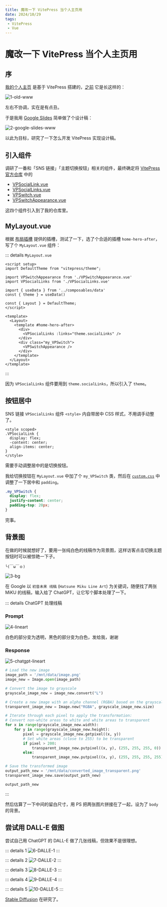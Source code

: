 ```yaml
---
title: 魔改一下 VitePress 当个人主页用
date: 2024/10/29
tags: 
 - VitePress
 - Vue
---
```


# 魔改一下 VitePress 当个人主页用

## 序

[我的个人主页](https://tangjiayan.com/) 是基于 VitePress 搭建的，[之前](https://github.com/tangjan/www/tree/0bec649e3d2a45303a4f95026b8511ebf19114aa) 它是长这样的：

![1-old-www](https://cdn.jsdelivr.net/gh/tangjan/imgBed/notes/2024/10/29/vitepress-www-adaptation/1-old-www.png)

左右不协调，实在是有点丑。

于是我用 [Google Slides](https://workspace.google.com/products/slides/) 简单做了个设计稿：

![2-google-slides-www](https://cdn.jsdelivr.net/gh/tangjan/imgBed/notes/2024/10/29/vitepress-www-adaptation/2-google-slides-www.png)

以此为目标，研究了一下怎么开发 VitePress 实现设计稿。

## 引入组件

调研了一番和「SNS 链接」「主题切换按钮」相关的组件，最终确定将 [VitePress 官方仓库](https://github.com/vuejs/vitepress/tree/main/src/client/theme-default/components) 中的

- [VPSocialLink.vue](https://github.com/vuejs/vitepress/blob/main/src/client/theme-default/components/VPSocialLink.vue)
- [VPSocialLinks.vue](https://github.com/vuejs/vitepress/blob/main/src/client/theme-default/components/VPSocialLinks.vue)
- [VPSwitch.vue](https://github.com/vuejs/vitepress/blob/main/src/client/theme-default/components/VPSwitch.vue)
- [VPSwitchAppearance.vue](https://github.com/vuejs/vitepress/blob/main/src/client/theme-default/components/VPSwitchAppearance.vue)

这四个组件引入到了我的仓库里。

## MyLayout.vue

根据 [布局插槽](https://vitepress.dev/zh/guide/extending-default-theme#layout-slots) 提供的插槽，测试了一下，选了个合适的插槽 `home-hero-after`，写了个 `MyLayout.vue` 组件：

::: details `MyLayout.vue`

```vue
<script setup>
import DefaultTheme from "vitepress/theme";

import VPSwitchAppearance from './VPSwitchAppearance.vue'
import VPSocialLinks from './VPSocialLinks.vue'

import { useData } from '../composables/data'
const { theme } = useData()

const { Layout } = DefaultTheme;
</script>

<template>
  <Layout>
    <template #home-hero-after>
      <div>
        <VPSocialLinks :links="theme.socialLinks" />
      </div>
      <div class="my_VPSwitch">
        <VPSwitchAppearance />
      </div>
    </template>
  </Layout>
</template>
```

:::

因为 `VPSocialLinks` 组件要用到 `theme.socialLinks`，所以引入了 `theme`。

## 按钮居中

SNS 链接 `VPSocialLinks` 组件 `<style>` 内自带居中 CSS 样式，不用调手动整了。

```vue
<style scoped>
.VPSocialLink {
  display: flex;
  -content: center;
  align-items: center;
}
</style>
```

需要手动调整居中的是切换按钮。

我给切换按钮在 `MyLayout.vue` 中加了个 `my_VPSwitch` 类，然后在 [`custom.css`](https://vitepress.dev/zh/guide/extending-default-theme#customizing-css) 中调整了一下居中和 `padding`。

```css
.my_VPSwitch {
  display: flex;
  justify-content: center;
  padding-top: 20px;
}
```

完事。

## 背景图

在做的时候就想好了，要用一张纯白色的线稿作为背景图，这样访客点击切换主题按钮时可以被惊艳一下子。

`╰(￣ω￣ｏ)`

![3-bg](https://cdn.jsdelivr.net/gh/tangjan/imgBed/notes/2024/10/29/vitepress-www-adaptation/3-bg.png)

在 Google 以 `初音未来 线稿` (`Hatsune Miku Line Art`) 为关键词，随便找了两张 MiKU 的线稿，输入给了 ChatGPT，让它写个脚本处理了一下。

::: details ChatGPT 处理线稿

### Prompt

![4-lineart](https://cdn.jsdelivr.net/gh/tangjan/imgBed/notes/2024/10/29/vitepress-www-adaptation/4-lineart.png)

白色的部分变为透明，黑色的部分变为白色，发给我，谢谢

### Response

![5-chatgpt-lineart](https://cdn.jsdelivr.net/gh/tangjan/imgBed/notes/2024/10/29/vitepress-www-adaptation/5-chatgpt-lineart.png)

```py
# Load the new image
image_path = '/mnt/data/image.png'
image_new = Image.open(image_path)

# Convert the image to grayscale
grayscale_image_new = image_new.convert("L")

# Create a new image with an alpha channel (RGBA) based on the grayscale values
transparent_image_new = Image.new("RGBA", grayscale_image_new.size)

# Iterate through each pixel to apply the transformation:
# Convert non-white areas to white and white areas to transparent
for x in range(grayscale_image_new.width):
    for y in range(grayscale_image_new.height):
        pixel = grayscale_image_new.getpixel((x, y))
        # Set white areas (close to 255) to be transparent
        if pixel > 200:
            transparent_image_new.putpixel((x, y), (255, 255, 255, 0))  # Transparent
        else:
            transparent_image_new.putpixel((x, y), (255, 255, 255, 255))  # Solid white

# Save the transformed image
output_path_new = '/mnt/data/converted_image_transparent.png'
transparent_image_new.save(output_path_new)

output_path_new
```

:::

然后估算了一下中间的留白尺寸，用 PS 把两张图片拼接在了一起，设为了 `body` 的背景。

## 尝试用 DALL-E 做图

尝试自己用 ChatGPT 的 DALL-E 做了几张线稿，但效果不是很理想。

::: details 1
![6-DALLE-1](https://cdn.jsdelivr.net/gh/tangjan/imgBed/notes/2024/10/29/vitepress-www-adaptation/6-DALLE-1.webp)
:::

::: details 2
![7-DALLE-2](https://cdn.jsdelivr.net/gh/tangjan/imgBed/notes/2024/10/29/vitepress-www-adaptation/7-DALLE-2.webp)
:::

::: details 3
![8-DALLE-3](https://cdn.jsdelivr.net/gh/tangjan/imgBed/notes/2024/10/29/vitepress-www-adaptation/8-DALLE-3.webp)
:::

::: details 4
![9-DALLE-4](https://cdn.jsdelivr.net/gh/tangjan/imgBed/notes/2024/10/29/vitepress-www-adaptation/9-DALLE-4.webp)
:::

::: details 5
![10-DALLE-5](https://cdn.jsdelivr.net/gh/tangjan/imgBed/notes/2024/10/29/vitepress-www-adaptation/10-DALLE-5.png)
:::

[Stable Diffusion](https://zh.wikipedia.org/zh-cn/Stable_Diffusion) 在研究了。
